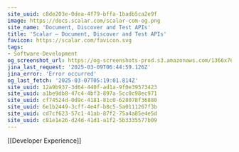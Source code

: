 ```yaml
---
site_uuid: c8de203e-0dea-4f79-bffa-1badb5ca2e9f
image: https://docs.scalar.com/scalar-com-og.png
site_name: 'Document, Discover and Test APIs'
title: 'Scalar — Document, Discover and Test APIs'
favicon: https://scalar.com/favicon.svg
tags:
- Software-Development
og_screenshot_url: https://og-screenshots-prod.s3.amazonaws.com/1366x768/80/false/3ac2e7d864d3c5bb3b2702a1b8a761f237a88357a67f51cf8211b0226c551309.jpeg
jina_last_request: '2025-03-09T06:44:59.126Z'
jina_error: 'Error occurred'
og_last_fetch: '2025-03-07T05:19:01.814Z'
site_uuid: 12a9b937-3d64-440f-ad1a-9f0e39573423
site_uuid: a1be9db8-47c4-4bf3-897a-5cc0c98ec971
site_uuid: cf74524d-0d9c-4181-81c0-628078f36880
site_uuid: 6e1b2449-3cff-4e4f-b8c5-5a0111267f3b
site_uuid: cd7cf623-57c1-41ab-87f2-75a4a85e4e5d
site_uuid: c81e1e26-d24d-41d1-a1f2-5b3335577b09
---
```

[[Developer Experience]]
